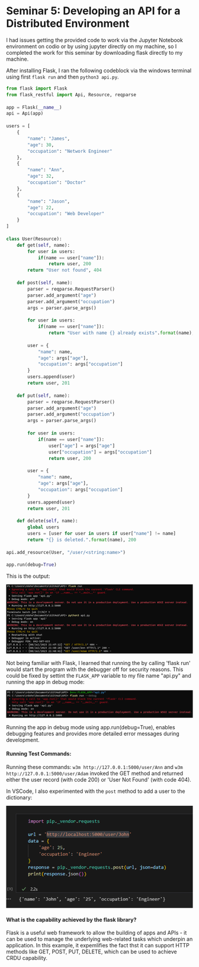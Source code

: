 # Seminar 5: Developing an API for a Distributed Environment

I had issues getting the provided code to work via the Jupyter Notebook environment on codio or by using jupyter directly on my machine, so I completed the work for this seminar by downloading flask directly to my machine.

After installing Flask, I ran the following codeblock via the windows terminal using first `flask run` and then `python3 api.py`.

```python
from flask import Flask
from flask_restful import Api, Resource, reqparse
 
app = Flask(__name__)
api = Api(app)
 
users = [
    {
        "name": "James",
        "age": 30,
        "occupation": "Network Engineer"
    },
    {
        "name": "Ann",
        "age": 32,
        "occupation": "Doctor"
    },
    {
        "name": "Jason",
        "age": 22,
        "occupation": "Web Developer"
    }
]
 
class User(Resource):
    def get(self, name):
        for user in users:
            if(name == user["name"]):
                return user, 200
        return "User not found", 404
 
    def post(self, name):
        parser = reqparse.RequestParser()
        parser.add_argument("age")
        parser.add_argument("occupation")
        args = parser.parse_args()
 
        for user in users:
            if(name == user["name"]):
                return "User with name {} already exists".format(name), 400
 
        user = {
            "name": name,
            "age": args["age"],
            "occupation": args["occupation"]
        }
        users.append(user)
        return user, 201
 
    def put(self, name):
        parser = reqparse.RequestParser()
        parser.add_argument("age")
        parser.add_argument("occupation")
        args = parser.parse_args()
 
        for user in users:
            if(name == user["name"]):
                user["age"] = args["age"]
                user["occupation"] = args["occupation"]
                return user, 200
        
        user = {
            "name": name,
            "age": args["age"],
            "occupation": args["occupation"]
        }
        users.append(user)
        return user, 201
 
    def delete(self, name):
        global users
        users = [user for user in users if user["name"] != name]
        return "{} is deleted.".format(name), 200
      
api.add_resource(User, "/user/<string:name>")
 
app.run(debug=True)
```




This is the output:

<img src="Picture1.png">

Not being familiar with Flask, I learned that running the by calling 'flask run' would start the program with the debugger off for security reasons. This could be fixed by settint the `FLASK_APP` variable to my file name "api.py" and running the app in debug mode:

<img src="Screenshot 2023-07-09 143634.png">

Running the app in debug mode using app.run(debug=True), enables debugging features and provides more detailed error messages during development.

#### Running Test Commands:

Running these commands: `w3m http://127.0.0.1:5000/user/Ann` and `w3m http://127.0.0.1:5000/user/Adam` invoked the GET method and returned either the user record (with code 200) or 'User Not Found' (with code 404).

In VSCode, I also experimented with the `post` method to add a user to the dictionary:

<img src="Screenshot 2023-07-09 145310.png">

#### What is the capability achieved by the flask library?

Flask is a useful web framework to allow the building of apps and APIs - it can be used to manage the underlying web-related tasks which underpin an application. In this example, it expemlifies the fact thst it can support HTTP methods like GET, POST, PUT, DELETE, which can be used to achieve CRDU capability.



